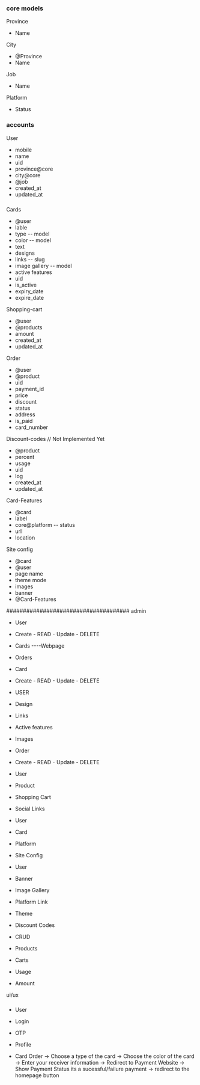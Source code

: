 


### core models

Province
- Name 

City 
- @Province 
- Name

Job
- Name

Platform 
- Status

### accounts 
User
- mobile 
- name 
- uid
- province@core
- city@core
- @job
- created_at 
- updated_at 

### 
Cards
- @user
- lable 
- type  -- model 
- color  -- model 
- text
- designs 
- links -- slug 
- image gallery -- model 
- active features
- uid
- is_active 
- expiry_date 
- expire_date 


Shopping-cart
- @user
- @products 
- amount
- created_at
- updated_at 


Order 
- @user
- @product
- uid
- payment_id
- price
- discount
- status
- address
- is_paid
- card_number

Discount-codes // Not Implemented Yet
- @product
- percent 
- usage
- uid
- log
- created_at
- updated_at

Card-Features 
- @card 
- label 
- core@platform -- status
- url
- location 


Site config 
- @card 
- @user 
- page name 
- theme mode 
- images 
- banner
- @Card-Features


#####################################
admin 
- User 
- Create - READ - Update - DELETE
- Cards 
----Webpage 
- Orders


- Card
- Create - READ - Update - DELETE
- USER 
- Design 
- Links 
- Active features
- Images 

- Order 
- Create - READ - Update - DELETE
- User 
- Product 
- Shopping Cart 


- Social Links
- User 
- Card 
- Platform

- Site Config 
- User 
- Banner 
- Image Gallery 
- Platform Link
- Theme 


- Discount Codes 
- CRUD 
- Products 
- Carts 
- Usage 
- Amount 


ui/ux 
### 
- User 
- Login 
- OTP 
- Profile 

- Card Order 
-> Choose a type of the card
-> Choose the color of the card 
-> Enter your receiver information 
-> Redirect to Payment Website 
-> Show Payment Status its a sucessful/failure payment 
-> redirect to the homepage button 


